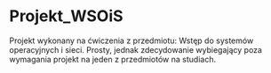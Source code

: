 # Projekt_WSOiS
Projekt wykonany na ćwiczenia z przedmiotu: Wstęp do systemów operacyjnych i sieci.
Prosty, jednak zdecydowanie wybiegający poza wymagania projekt na jeden z przedmiotów na studiach.
